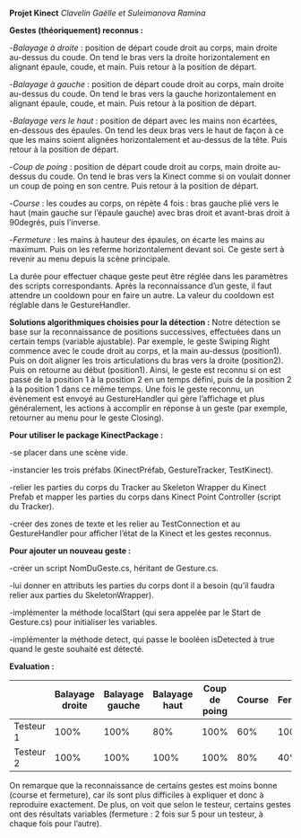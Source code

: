 **Projet Kinect**			*Clavelin Gaëlle et Suleimanova Ramina*

**Gestes (théoriquement) reconnus :**

-*Balayage à droite* : position de départ coude droit au corps, main droite au-dessus du coude. On tend le bras vers la droite horizontalement en alignant épaule, coude, et main. Puis retour à la position de départ.

-*Balayage à gauche* : position de départ coude droit au corps, main droite au-dessus du coude. On tend le bras vers la gauche horizontalement en alignant épaule, coude, et main. Puis retour à la position de départ.

-*Balayage vers le haut* : position de départ avec les mains non écartées, en-dessous des épaules. On tend les deux bras vers le haut de façon à ce que les mains soient alignées horizontalement et au-dessus de la tête. Puis retour à la position de départ.

-*Coup de poing* : position de départ coude droit au corps, main droite au-dessus du coude. On tend le bras vers la Kinect comme si on voulait donner un coup de poing en son centre. Puis retour à la position de départ.

-*Course* : les coudes au corps, on répète 4 fois : bras gauche plié vers le haut (main gauche sur l’épaule gauche) avec bras droit et avant-bras droit à 90degrés, puis l’inverse.

-*Fermeture* : les mains à hauteur des épaules, on écarte les mains au maximum. Puis on les referme horizontalement devant soi. Ce geste sert à revenir au menu depuis la scène principale.

La durée pour effectuer chaque geste peut être réglée dans les paramètres des scripts correspondants. Après la reconnaissance d’un geste, il faut attendre un cooldown pour en faire un autre. La valeur du cooldown est réglable dans le GestureHandler.

**Solutions algorithmiques choisies pour la détection :**
Notre détection se base sur la reconnaissance de positions successives, effectuées dans un certain temps (variable ajustable). Par exemple, le geste Swiping Right commence avec le coude droit au corps, et la main au-dessus (position1). Puis on doit aligner les trois articulations du bras vers la droite (position2). Puis on retourne au début (position1).
Ainsi, le geste est reconnu si on est passé de la position 1 à la position 2 en un temps défini, puis de la position 2 à la position 1 dans ce même temps.
Une fois le geste reconnu, un évènement est envoyé au GestureHandler qui gère l’affichage et plus généralement, les actions à accomplir en réponse à un geste (par exemple, retourner au menu pour le geste Closing).

**Pour utiliser le package KinectPackage :**

-se placer dans une scène vide.

-instancier les trois préfabs (KinectPréfab, GestureTracker, TestKinect).

-relier les parties du corps du Tracker au Skeleton Wrapper du Kinect Prefab et mapper les parties du corps dans Kinect Point Controller (script du Tracker).

-créer des zones de texte et les relier au TestConnection et au GestureHandler pour afficher l’état de la Kinect et les gestes reconnus.

**Pour ajouter un nouveau geste :**

-créer un script NomDuGeste.cs, héritant de Gesture.cs.

-lui donner en attributs les parties du corps dont il a besoin (qu’il faudra relier aux parties du SkeletonWrapper).

-implémenter la méthode localStart (qui sera appelée par le Start de Gesture.cs) pour initialiser les variables.

-implémenter la méthode detect, qui passe le booléen isDetected à true quand le geste souhaité est détecté.

**Evaluation :**

|           | Balayage droite | Balayage gauche | Balayage haut | Coup de poing | Course | Fermeture |
|-----------|-----------------|-----------------|---------------|---------------|--------|-----------|
| Testeur 1 | 100%            | 100%            | 80%           | 100%          | 60%    | 100%      |
| Testeur 2 | 100%            | 100%            | 100%          | 100%          | 80%    | 40%       |

On remarque que la reconnaissance de certains gestes est moins bonne (course et fermeture), car ils sont plus difficiles à expliquer et donc à reproduire exactement. De plus, on voit que selon le testeur, certains gestes ont des résultats variables (fermeture : 2 fois sur 5 pour un testeur, à chaque fois pour l’autre).
